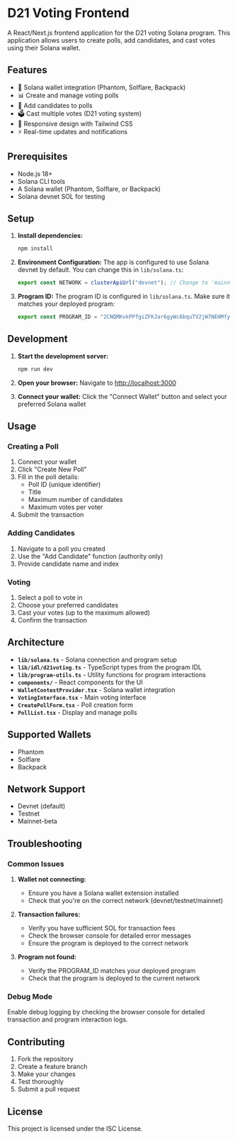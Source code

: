 # D21 Voting Frontend

A React/Next.js frontend application for the D21 voting Solana program. This application allows users to create polls, add candidates, and cast votes using their Solana wallet.

## Features

- 🔐 Solana wallet integration (Phantom, Solflare, Backpack)
- 📊 Create and manage voting polls
- 👥 Add candidates to polls
- 🗳️ Cast multiple votes (D21 voting system)
- 📱 Responsive design with Tailwind CSS
- ⚡ Real-time updates and notifications

## Prerequisites

- Node.js 18+
- Solana CLI tools
- A Solana wallet (Phantom, Solflare, or Backpack)
- Solana devnet SOL for testing

## Setup

1. **Install dependencies:**

   ```bash
   npm install
   ```

2. **Environment Configuration:**
   The app is configured to use Solana devnet by default. You can change this in `lib/solana.ts`:

   ```typescript
   export const NETWORK = clusterApiUrl("devnet"); // Change to 'mainnet-beta' for production
   ```

3. **Program ID:**
   The program ID is configured in `lib/solana.ts`. Make sure it matches your deployed program:
   ```typescript
   export const PROGRAM_ID = "2CNQMKvkPPfgiZFKJar6gyWc6bquTV2jW7NEHMfynLBs";
   ```

## Development

1. **Start the development server:**

   ```bash
   npm run dev
   ```

2. **Open your browser:**
   Navigate to [http://localhost:3000](http://localhost:3000)

3. **Connect your wallet:**
   Click the "Connect Wallet" button and select your preferred Solana wallet

## Usage

### Creating a Poll

1. Connect your wallet
2. Click "Create New Poll"
3. Fill in the poll details:
   - Poll ID (unique identifier)
   - Title
   - Maximum number of candidates
   - Maximum votes per voter
4. Submit the transaction

### Adding Candidates

1. Navigate to a poll you created
2. Use the "Add Candidate" function (authority only)
3. Provide candidate name and index

### Voting

1. Select a poll to vote in
2. Choose your preferred candidates
3. Cast your votes (up to the maximum allowed)
4. Confirm the transaction

## Architecture

- **`lib/solana.ts`** - Solana connection and program setup
- **`lib/idl/d21voting.ts`** - TypeScript types from the program IDL
- **`lib/program-utils.ts`** - Utility functions for program interactions
- **`components/`** - React components for the UI
- **`WalletContextProvider.tsx`** - Solana wallet integration
- **`VotingInterface.tsx`** - Main voting interface
- **`CreatePollForm.tsx`** - Poll creation form
- **`PollList.tsx`** - Display and manage polls

## Supported Wallets

- Phantom
- Solflare
- Backpack

## Network Support

- Devnet (default)
- Testnet
- Mainnet-beta

## Troubleshooting

### Common Issues

1. **Wallet not connecting:**
   - Ensure you have a Solana wallet extension installed
   - Check that you're on the correct network (devnet/testnet/mainnet)

2. **Transaction failures:**
   - Verify you have sufficient SOL for transaction fees
   - Check the browser console for detailed error messages
   - Ensure the program is deployed to the correct network

3. **Program not found:**
   - Verify the PROGRAM_ID matches your deployed program
   - Check that the program is deployed to the current network

### Debug Mode

Enable debug logging by checking the browser console for detailed transaction and program interaction logs.

## Contributing

1. Fork the repository
2. Create a feature branch
3. Make your changes
4. Test thoroughly
5. Submit a pull request

## License

This project is licensed under the ISC License.
